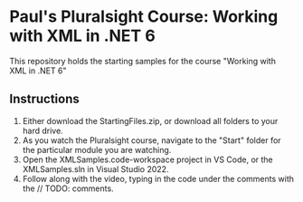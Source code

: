 # Paul's Pluralsight Course: Working with XML in .NET 6
This repository holds the starting samples for the course "Working with XML in .NET 6"

## Instructions
1. Either download the StartingFiles.zip, or download all folders to your hard drive.
2. As you watch the Pluralsight course, navigate to the "Start" folder for the particular module you are watching.
3. Open the XMLSamples.code-workspace project in VS Code, or the XMLSamples.sln in Visual Studio 2022.
4. Follow along with the video, typing in the code under the comments with the // TODO: comments.
